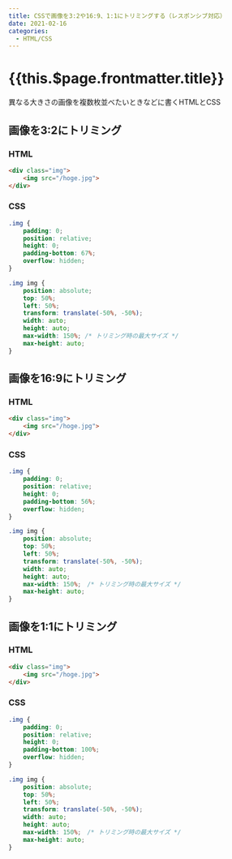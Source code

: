 ```yaml
---
title: CSSで画像を3:2や16:9、1:1にトリミングする（レスポンシブ対応）
date: 2021-02-16
categories:
  - HTML/CSS
---
```


# {{this.$page.frontmatter.title}}

異なる大きさの画像を複数枚並べたいときなどに書くHTMLとCSS

## 画像を3:2にトリミング

### HTML
```html
<div class="img">
    <img src="/hoge.jpg">
</div>
```

### CSS
```css
.img {
    padding: 0;
    position: relative;
    height: 0;
    padding-bottom: 67%;
    overflow: hidden;
}

.img img {
    position: absolute;
    top: 50%;
    left: 50%;
    transform: translate(-50%, -50%);
    width: auto;
    height: auto;
    max-width: 150%; /* トリミング時の最大サイズ */
    max-height: auto;
}
```

## 画像を16:9にトリミング

### HTML
```html
<div class="img">
    <img src="/hoge.jpg">
</div>
```

### CSS
```css
.img {
    padding: 0;
    position: relative;
    height: 0;
    padding-bottom: 56%;
    overflow: hidden;
}

.img img {
    position: absolute;
    top: 50%;
    left: 50%;
    transform: translate(-50%, -50%);
    width: auto;
    height: auto;
    max-width: 150%;　/* トリミング時の最大サイズ */
    max-height: auto;
}
```

## 画像を1:1にトリミング

### HTML
```html
<div class="img">
    <img src="/hoge.jpg">
</div>
```

### CSS
```css
.img {
    padding: 0;
    position: relative;
    height: 0;
    padding-bottom: 100%;
    overflow: hidden;
}

.img img {
    position: absolute;
    top: 50%;
    left: 50%;
    transform: translate(-50%, -50%);
    width: auto;
    height: auto;
    max-width: 150%;　/* トリミング時の最大サイズ */
    max-height: auto;
}
```